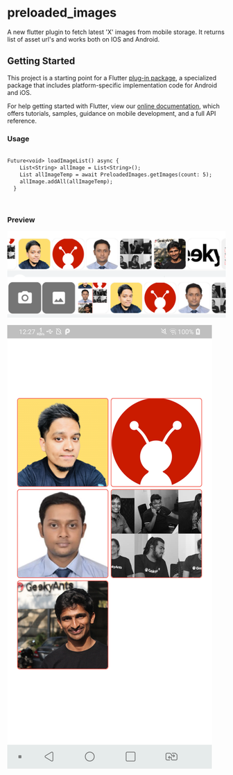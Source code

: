 # preloaded_images

A new flutter plugin to fetch latest 'X' images from mobile storage. It returns list of asset url's and works both on IOS and Android.

## Getting Started

This project is a starting point for a Flutter
[plug-in package](https://flutter.dev/developing-packages/),
a specialized package that includes platform-specific implementation code for
Android and iOS.

For help getting started with Flutter, view our 
[online documentation](https://flutter.dev/docs), which offers tutorials, 
samples, guidance on mobile development, and a full API reference.

### Usage

```

Future<void> loadImageList() async {
    List<String> allImage = List<String>();
    List allImageTemp = await PreloadedImages.getImages(count: 5);
    allImage.addAll(allImageTemp);
  }
  
  
```

### Preview
![grab-landing-page](https://github.com/sur950/preloaded_images/blob/master/image2.png)

![grab-landing-page](https://github.com/sur950/preloaded_images/blob/master/image1.png)
